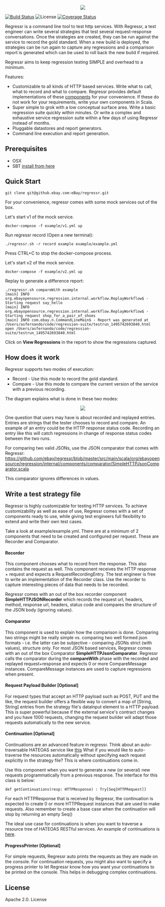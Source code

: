 <p align="center"><img src="https://github.com/eBay/regressr/blob/master/Regressr.png"/></p>

[![Build Status](https://travis-ci.org/eBay/regressr.svg?branch=master)](https://travis-ci.org/eBay/regressr) ![License](https://img.shields.io/badge/License-Apache%202.0-blue.svg) [![Coverage Status](https://codecov.io/gh/eBay/regressr/branch/master/graph/badge.svg)](https://codecov.io/github/eBay/regressr)

Regressr is a command line tool to test http services. With Regressr, a test engineer can write several strategies that test several request-response conversations. Once the strategies are created, they can be run against the service to record the gold standard. When a new build is deployed, the strategies can be run again to capture any regressions and a comparison report is generated which can be used to roll back the new build if required. 

Regressr aims to keep regression testing SIMPLE and overhead to a minimum.

Features:

 * Customizable to all kinds of HTTP based services. Write what to call, what to record and what to compare. Regressr provides default implementations of these [components](https://github.com/ebay/regressr/tree/master/src/main/scala/org/ebayopensource/regression/internal/components) for your convenience. If these do not work for your requirements, write your own components in Scala. 
 * Super simple to grok with a low conceptual surface area. Write a basic regression suite quickly within minutes. Or write a complex and exhaustive service regression suite within a few days of using Regressr instead of months.
 * Pluggable datastores and report generators.
 * Command line execution and report generation.

## Prerequisites
* OSX
* SBT [install from here](http://www.scala-sbt.org/download.html)

## Quick Start
```git clone git@github.ebay.com:eBay/regressr.git```

For your convenience, regressr comes with some mock services out of the box. 

Let's start v1 of the mock service.

```docker-compose -f example/v1.yml up```

Run regressr record (Open a new terminal):
```
./regressr.sh -r record example example/example.yml
```

Press CTRL+C to stop the docker-compose process.

Let's start v2 of the mock service.

```docker-compose -f example/v2.yml up```

Replay to generate a difference report:
```
./regressr.sh compareWith example
[main] INFO org.ebayopensource.regression.internal.workflow.ReplayWorkflow$ - Starting request say_hello
[main] INFO org.ebayopensource.regression.internal.workflow.ReplayWorkflow$ - Starting request shop_for_a_pair_of_shoes
[main] INFO com.ebay.n.CommandLineMain$ - Report was generated at /Users/asfernando/code/regression-suite/testrun_1495742693840.html
open /Users/asfernando/code/regression-suite/testrun_1495742693840.html
```

Click on **View Regressions** in the report to show the regressions captured.

## How does it work

Regressr supports two modes of execution:

* Record - Use this mode to record the gold standard.
* Compare - Use this mode to compare the current version of the service with a previous recording.

The diagram explains what is done in these two modes:

<p align="center"><img src="https://github.com/ebay/regressr/blob/master/RegressrFlow.png"/></p>

One question that users may have is about recorded and replayed entries. Entries are strings that the tester chooses to record and compare. An example of an entry could be the HTTP response status code. Recording an entry like this will catch regressions in change of response status codes between the two runs.

For comparing two valid JSONs, use the JSON comparator that comes with Regressr: https://github.com/ebay/regressr/blob/master/src/main/scala/org/ebayopensource/regression/internal/components/comparator/SimpleHTTPJsonComparator.scala

This comparator ignores differences in values.

## Write a test strategy file

Regressr is highly customizable for testing HTTP services. To achieve customizability as well as ease of use, Regressr comes with a set of components ready to use, while giving test engineers full flexibility to extend and write their own test cases.

Take a look at example/example.yml. There are at a minimum of 2 components that need to be created and configured per request. These are Recorder and Comparator.
 
#### Recorder
This component chooses what to record from the response. This also contains the request as well. This component receives the HTTP response + request and expects a RequestRecordingEntry. The test engineer is free to write an implementation of the Recorder class. Use the recorder to capture interesting pieces of data that needs to be recorded. 

Regressr comes with an out of the box recorder component **SimpleHTTPJSONRecorder** which records the request url, headers, method, response url, headers, status code and compares the structure of the JSON body (ignoring values).

#### Comparator
This component is used to explain how the comparison is done. Comparing two strings might be really simple vs. comparing two well formed json formats - i.e. the latter can be subjective - comparing JSONs strict (with values), structure only. For most JSON based services, Regressr comes with an out of the box Comparator **SimpleHTTPJsonComparator**. Regressr calls the comparator during the **compareWith** phase with the recorded and replayed request+response and expects 0 or more CompareMessage instances. CompareMessage instances are used to capture regressions when present.

#### Request Payload Builder [Optional]
For request types that accept an HTTP payload such as POST, PUT and the like, the request builder offers a flexible way to convert a map of [String, String] entries from the strategy file's dataInput element to a HTTP payload. This is super powerful because if the external service's contract changes and you have 1000 requests, changing the request builder will adapt those requests automatically to the new service.

#### Continuation [Optional]
Continuations are an advanced feature in regressr. Think about an auto-traversable HATEOAS service like [this](https://developer.paypal.com/docs/api/hateoas-links/)  What if you would like to auto-traverse the resources automatically without specifying each request explicitly in the strategy file? This is where continuations come in. 

Use this component when you want to generate a new (or several) new requests programmatically from a previous response. The interface for this class is below:

```def getContinuations(resp: HTTPResponse) : Try[Seq[HTTPRequest]]```

For each HTTPResponse that is received by Regressr, the continuation is expected to create 0 or more HTTPRequest instances that are used to make requests. Also remember to create a base case when the continuation will stop by returning an empty Seq() 

The ideal use case for continuations is when you want to traverse a resource tree of HATEOAS RESTful services. An example of continuations is [here](https://github.com/ebay/regressr/tree/master/example/continuation/README.md).

#### ProgressPrinter [Optional]
For simple requests, Regressr auto prints the requests as they are made on the console. For continuation requests, you might also want to specify a progress printer to let Regressr know how you want your continuations to be printed on the console. This helps in debugging complex continuations.

## License

Apache 2.0. License
